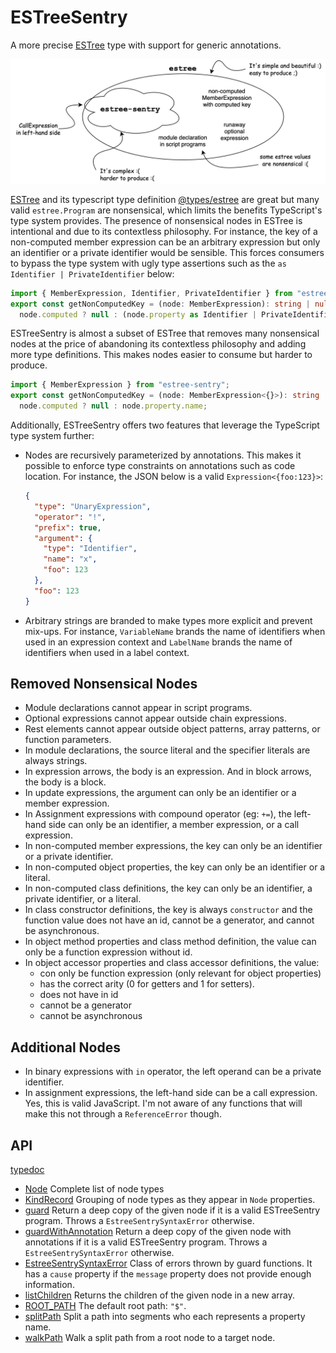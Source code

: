 # ESTreeSentry

A more precise [ESTree](https://github.com/estree/estree) type with support for
generic annotations.

![Relationship between estree and estree-sentry](doc/estree-sentry.png)

[ESTree](https://github.com/estree/estree) and its typescript type definition
[@types/estree](https://www.npmjs.com/package/@types/estree) are great but many
valid `estree.Program` are nonsensical, which limits the benefits TypeScript's
type system provides. The presence of nonsensical nodes in ESTree is intentional
and due to its contextless philosophy. For instance, the key of a non-computed
member expression can be an arbitrary expression but only an identifier or a
private identifier would be sensible. This forces consumers to bypass the type
system with ugly type assertions such as the `as Identifier | PrivateIdentifier`
below:

```typescript
import { MemberExpression, Identifier, PrivateIdentifier } from "estree";
export const getNonComputedKey = (node: MemberExpression): string | null =>
  node.computed ? null : (node.property as Identifier | PrivateIdentifier).name;
```

ESTreeSentry is almost a subset of ESTree that removes many nonsensical nodes at
the price of abandoning its contextless philosophy and adding more type
definitions. This makes nodes easier to consume but harder to produce.

```typescript
import { MemberExpression } from "estree-sentry";
export const getNonComputedKey = (node: MemberExpression<{}>): string | null =>
  node.computed ? null : node.property.name;
```

Additionally, ESTreeSentry offers two features that leverage the TypeScript type
system further:

- Nodes are recursively parameterized by annotations. This makes it possible to
  enforce type constraints on annotations such as code location. For instance,
  the JSON below is a valid `Expression<{foo:123}>`:
  ```json
  {
    "type": "UnaryExpression",
    "operator": "!",
    "prefix": true,
    "argument": {
      "type": "Identifier",
      "name": "x",
      "foo": 123
    },
    "foo": 123
  }
  ```
- Arbitrary strings are branded to make types more explicit and prevent mix-ups.
  For instance, `VariableName` brands the name of identifiers when used in an
  expression context and `LabelName` brands the name of identifiers when used in
  a label context.

## Removed Nonsensical Nodes

- Module declarations cannot appear in script programs.
- Optional expressions cannot appear outside chain expressions.
- Rest elements cannot appear outside object patterns, array patterns, or
  function parameters.
- In module declarations, the source literal and the specifier literals are
  always strings.
- In expression arrows, the body is an expression. And in block arrows, the body
  is a block.
- In update expressions, the argument can only be an identifier or a member
  expression.
- In Assignment expressions with compound operator (eg: `+=`), the left-hand
  side can only be an identifier, a member expression, or a call expression.
- In non-computed member expressions, the key can only be an identifier or a
  private identifier.
- In non-computed object properties, the key can only be an identifier or a
  literal.
- In non-computed class definitions, the key can only be an identifier, a
  private identifier, or a literal.
- In class constructor definitions, the key is always `constructor` and the
  function value does not have an id, cannot be a generator, and cannot be
  asynchronous.
- In object method properties and class method definition, the value can only be
  a function expression without id.
- In object accessor properties and class accessor definitions, the value:
  - con only be function expression (only relevant for object properties)
  - has the correct arity (0 for getters and 1 for setters).
  - does not have in id
  - cannot be a generator
  - cannot be asynchronous

## Additional Nodes

- In binary expressions with `in` operator, the left operand can be a private
  identifier.
- In assignment expressions, the left-hand side can be a call expression. Yes,
  this is valid JavaScript. I'm not aware of any functions that will make this
  not through a `ReferenceError` though.

## API

[typedoc](https://lachrist.github.io/estree-sentry-2/typedoc/index.html)

- [Node](https://lachrist.github.io/estree-sentry-2/typedoc/types/node.Node.html)
  Complete list of node types
- [KindRecord](https://lachrist.github.io/estree-sentry-2/typedoc/types/kind.KindRecord.html)
  Grouping of node types as they appear in `Node` properties.
- [guard](https://lachrist.github.io/estree-sentry-2/typedoc/functions/index.guard.html)
  Return a deep copy of the given node if it is a valid ESTreeSentry program.
  Throws a `EstreeSentrySyntaxError` otherwise.
- [guardWithAnnotation](https://lachrist.github.io/estree-sentry-2/typedoc/functions/index.guardWithAnnotation.html)
  Return a deep copy of the given node with annotations if it is a valid
  ESTreeSentry program. Throws a `EstreeSentrySyntaxError` otherwise.
- [EstreeSentrySyntaxError](https://lachrist.github.io/estree-sentry-2/typedoc/classes/index.EstreeSentrySyntaxError.html)
  Class of errors thrown by guard functions. It has a `cause` property if the
  `message` property does not provide enough information.
- [listChildren](https://lachrist.github.io/estree-sentry-2/typedoc/functions/index.listChildren.html)
  Returns the children of the given node in a new array.
- [ROOT_PATH](https://lachrist.github.io/estree-sentry-2/typedoc/variables/index.ROOT_PATH.html)
  The default root path: `"$"`.
- [splitPath](https://lachrist.github.io/estree-sentry-2/typedoc/functions/index.splitPath.html)
  Split a path into segments who each represents a property name.
- [walkPath](https://lachrist.github.io/estree-sentry-2/typedoc/functions/index.walkPath.html)
  Walk a split path from a root node to a target node.
